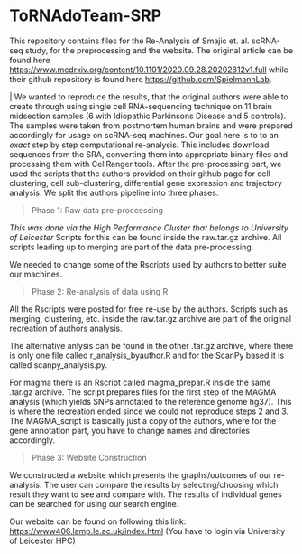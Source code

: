 # ToRNAdoTeam-SRP

This repository contains files for the Re-Analysis of Smajic et. al. scRNA-seq study, for the preprocessing and the website. The original article can be found here https://www.medrxiv.org/content/10.1101/2020.09.28.20202812v1.full while their github repository is found here https://github.com/SpielmannLab.

| We wanted to reproduce the results, that the original authors were able to create through using single cell RNA-sequencing technique on 11 brain midsection samples (6 with Idiopathic Parkinsons Disease and 5 controls). The samples were taken from postmortem human brains and were prepared accordingly for usage on scRNA-seq machines. Our goal here is to to an *exact* step by step computational re-analysis. This includes download sequences from the SRA, converting them into appropriate binary files and processing them with CellRanger tools. After the pre-processing part, we used the scripts that the authors provided on their github page for cell clustering, cell sub-clustering, differential gene expression and trajectory analysis. We split the authors pipeline into three phases.

> Phase 1: Raw data pre-proccessing

*This was done via the High Performance Cluster that belongs to University of Leicester*
Scripts for this can be found inside the raw.tar.gz archive. All scripts leading up to merging are part of the data pre-processing.

We needed to change some of the Rscripts used by authors to better suite our machines.

> Phase 2: Re-analysis of data using R

All the Rscripts were posted for free re-use by the authors. Scripts such as merging, clustering, etc. inside the raw.tar.gz archive are part of the original recreation of authors analysis. 

The alternative anlysis can be found in the other .tar.gz archive, where there is only one file called r_analysis_byauthor.R and for the ScanPy based it is called scanpy_analysis.py.

For magma there is an Rscript called magma_prepar.R inside the same .tar.gz archive. The script prepares files for the first step of the MAGMA analysis (which yields SNPs annotated to the reference genome hg37). This is where the recreation ended since we could not reproduce steps 2 and 3. The MAGMA_script is basically just a copy of the authors, where for the gene annotation part, you have to change names and directories accordingly. 

> Phase 3: Website Construction

We constructed a website which presents the graphs/outcomes of our re-analysis. The user can compare the results by selecting/choosing which result they want to see and compare with. The results of individual genes can be searched for using our search engine. 

Our website can be found on following this link: https://www406.lamp.le.ac.uk/index.html (You have to login via University of Leicester HPC)
